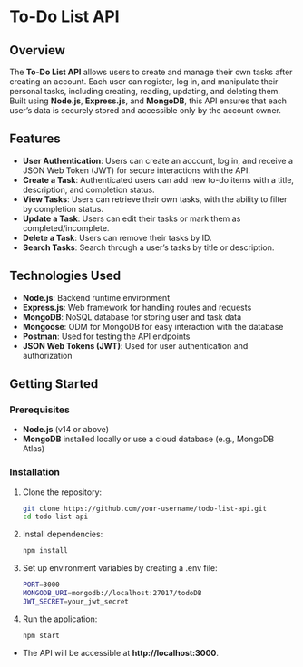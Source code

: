 # To-Do List API

## Overview

The **To-Do List API** allows users to create and manage their own tasks after creating an account. Each user can register, log in, and manipulate their personal tasks, including creating, reading, updating, and deleting them. Built using **Node.js**, **Express.js**, and **MongoDB**, this API ensures that each user’s data is securely stored and accessible only by the account owner.

## Features

- **User Authentication**: Users can create an account, log in, and receive a JSON Web Token (JWT) for secure interactions with the API.
- **Create a Task**: Authenticated users can add new to-do items with a title, description, and completion status.
- **View Tasks**: Users can retrieve their own tasks, with the ability to filter by completion status.
- **Update a Task**: Users can edit their tasks or mark them as completed/incomplete.
- **Delete a Task**: Users can remove their tasks by ID.
- **Search Tasks**: Search through a user’s tasks by title or description.

## Technologies Used

- **Node.js**: Backend runtime environment
- **Express.js**: Web framework for handling routes and requests
- **MongoDB**: NoSQL database for storing user and task data
- **Mongoose**: ODM for MongoDB for easy interaction with the database
- **Postman**: Used for testing the API endpoints
- **JSON Web Tokens (JWT)**: Used for user authentication and authorization

## Getting Started

### Prerequisites

- **Node.js** (v14 or above)
- **MongoDB** installed locally or use a cloud database (e.g., MongoDB Atlas)

### Installation

1. Clone the repository:

   ```bash
   git clone https://github.com/your-username/todo-list-api.git
   cd todo-list-api
   ```

2. Install dependencies:

   ```bash
   npm install
   ```

3. Set up environment variables by creating a .env file:

   ```bash
   PORT=3000
   MONGODB_URI=mongodb://localhost:27017/todoDB
   JWT_SECRET=your_jwt_secret
   ```

4. Run the application:

   ```bash
   npm start
   ```

- The API will be accessible at **http://localhost:3000**.
